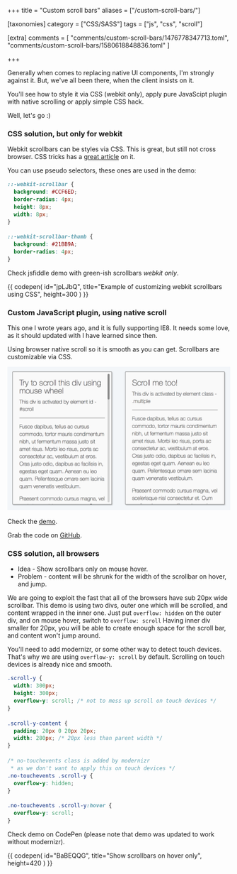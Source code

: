 +++
title = "Custom scroll bars"
aliases = ["/custom-scroll-bars/"]

[taxonomies]
category = ["CSS/SASS"]
tags = ["js", "css", "scroll"]

[extra]
comments = [
  "comments/custom-scroll-bars/1476778347713.toml",
  "comments/custom-scroll-bars/1580618848836.toml"
]

+++

Generally when comes to replacing native UI components, I'm strongly against it.
But, we've all been there, when the client insists on it.

You'll see how to style it via CSS (webkit only),
apply pure JavaScipt plugin with native scrolling or apply simple CSS hack.

Well, let's go :)

<!-- more -->

### CSS solution, but only for webkit

Webkit scrollbars can be styles via CSS. This is great, but still not cross browser.
CSS tricks has a [great article](https://css-tricks.com/custom-scrollbars-in-webkit/) on it.

You can use pseudo selectors, these ones are used in the demo:

```css
::-webkit-scrollbar {
  background: #CCF6ED;
  border-radius: 4px;
  height: 8px;
  width: 8px;
}

::-webkit-scrollbar-thumb {
  background: #21BB9A;
  border-radius: 4px;
}
```

Check jsfiddle demo with green-ish scrollbars <i>webkit only</i>.

{{ codepen(
  id="jpLJbQ",
  title="Example of customizing webkit scrollbars using CSS",
  height=300
) }}

### Custom JavaScript plugin, using native scroll

This one I wrote years ago, and it is fully supporting IE8. It needs some love,
as it should updated with I have learned since then.

Using browser native scroll so it is smooth as you can get.
Scrollbars are customizable via CSS.

[
  ![Demo - Custom scroll bars using javascript plugin](/img/projects/rocket-scroll.png)
](https://muffinman.io/rocketScroll/)

Check the [demo](https://muffinman.io/rocketScroll/).

Grab the code on [GitHub](https://github.com/Stanko/rocketScroll).


### CSS solution, all browsers

* Idea - Show scrollbars only on mouse hover.
* Problem - content will be shrunk for the width of the scrollbar on hover, and jump.

We are going to exploit the fast that all of the browsers have sub 20px wide scrollbar.
This demo is using two divs, outer one which will be scrolled, and content wrapped in the inner one.
Just put `overflow: hidden` on the outer div, and on mouse hover, switch to `overflow: scroll`
Having inner div smaller for 20px, you will be able to create enough
space for the scroll bar, and content won't jump around.

You'll need to add modernizr, or some other way to detect touch devices.
That's why we are using `overflow-y: scroll` by default.
Scrolling on touch devices is already nice and smooth.

```css
.scroll-y {
  width: 300px;
  height: 300px;
  overflow-y: scroll; /* not to mess up scroll on touch devices */
}

.scroll-y-content {
  padding: 20px 0 20px 20px;
  width: 280px; /* 20px less than parent width */
}

/* no-touchevents class is added by modernizr
 * as we don't want to apply this on touch devices */
.no-touchevents .scroll-y {
  overflow-y: hidden;
}

.no-touchevents .scroll-y:hover {
  overflow-y: scroll;
}
```

Check demo on CodePen (please note that demo was updated to work without modernizr).

{{ codepen(
  id="BaBEQQG",
  title="Show scrollbars on hover only",
  height=420
) }}
